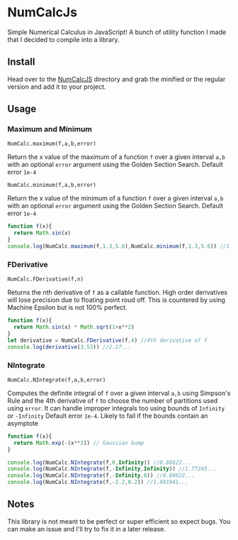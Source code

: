 # NumCalcJs
Simple Numerical Calculus in JavaScript! A bunch of utility function I made that I decided to compile into a library.

## Install
Head over to the [NumCalcJS](https://github.com/Bobingstern/NumCalcJs/tree/main/NumCalcJs) directory and grab the minified or the regular version and add it to your project.

## Usage

### Maximum and Minimum
`NumCalc.maximum(f,a,b,error)`

Return the x value of the maximum of a function `f` over a given interval `a,b` with an optional `error` argument using the Golden Section Search. Default error `1e-4`

`NumCalc.minimum(f,a,b,error)`

Return the x value of the minimum of a function `f` over a given interval `a,b` with an optional `error` argument using the Golden Section Search. Default error `1e-4`

```js
function f(x){
  return Math.sin(x)
}
console.log(NumCalc.maximum(f,1.3,5.6),NumCalc.minimum(f,1.3,5.6)) //1.57079... 4.71239...
```

### FDerivative
`NumCalc.FDerivative(f,n)`

Returns the nth derivative of `f` as a callable function. High order derivatives will lose precision due to floating point roud off. This is countered by using Machine Epsilon but is not 100% perfect.

```js
function f(x){
  return Math.sin(x) * Math.sqrt(1+x**2)
}
let derivative = NumCalc.FDerivative(f,4) //4th derivative of f
console.log(derivative(3.53)) //2.27...
```

### NIntegrate
`NumCalc.NIntegrate(f,a,b,error)`

Computes the definite integral of `f` over a given interval `a,b` using Simpson's Rule and the 4th derivative of `f` to choose the number of partitions used using `error`. It can handle improper integrals too using bounds of `Infinity` or `-Infinity` Default error `1e-4`. Likely to fail if the bounds contain an asymptote

```js
function f(x){
  return Math.exp(-(x**2)) // Gaussian bump
}

console.log(NumCalc.NIntegrate(f,0,Infinity)) //0.88622...
console.log(NumCalc.NIntegrate(f,-Infinity,Infinity)) //1.77245...
console.log(NumCalc.NIntegrate(f,-Infinity,0)) //0.88622...
console.log(NumCalc.NIntegrate(f,-2.2,0.2)) //1.081941...
```

## Notes
This library is not meant to be perfect or super efficient so expect bugs. You can make an issue and I'll try to fix it in a later release.

